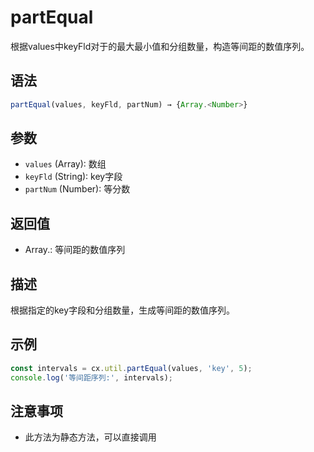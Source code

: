 # partEqual

根据values中keyFld对于的最大最小值和分组数量，构造等间距的数值序列。

## 语法

```javascript
partEqual(values, keyFld, partNum) → {Array.<Number>}
```

## 参数

- `values` (Array): 数组
- `keyFld` (String): key字段
- `partNum` (Number): 等分数

## 返回值

- Array.<Number>: 等间距的数值序列

## 描述

根据指定的key字段和分组数量，生成等间距的数值序列。

## 示例

```javascript
const intervals = cx.util.partEqual(values, 'key', 5);
console.log('等间距序列:', intervals);
```

## 注意事项

- 此方法为静态方法，可以直接调用 